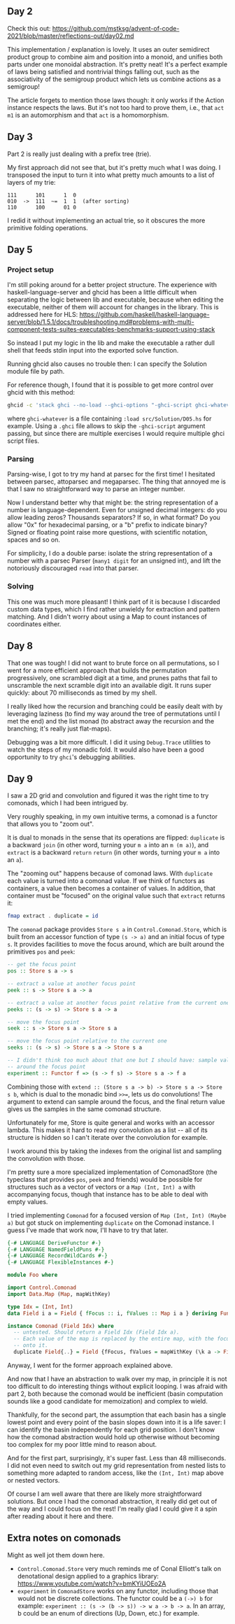 ## Day 2

Check this out:
https://github.com/mstksg/advent-of-code-2021/blob/master/reflections-out/day02.md

This implementation / explanation is lovely. It uses an outer semidirect
product group to combine aim and position into a monoid, and unifies both parts
under one monoidal abstraction. It's pretty neat! It's a perfect example of
laws being satisfied and nontrivial things falling out, such as the
associativity of the semigroup product which lets us combine actions as a
semigroup!

The article forgets to mention those laws though: it only works if the Action
instance respects the laws. But it's not too hard to prove them, i.e., that
`act m1` is an automorphism and that `act` is a homomorphism.

## Day 3

Part 2 is really just dealing with a prefix tree (trie).

My first approach did not see that, but it's pretty much what I was doing. I
transposed the input to turn it into what pretty much amounts to a list of
layers of my trie:

```
111      101      1  0
010  ->  111  ~=  1  1  (after sorting)
110      100      01 0
```

I redid it without implementing an actual trie, so it obscures the more
primitive folding operations.

## Day 5

### Project setup

I'm still poking around for a better project structure. The experience with
haskell-language-server and ghcid has been a little difficult when separating
the logic between lib and executable, because when editing the executable,
neither of them will account for changes in the library. This is addressed here
for HLS:
https://github.com/haskell/haskell-language-server/blob/1.5.1/docs/troubleshooting.md#problems-with-multi-component-tests-suites-executables-benchmarks-support-using-stack

So instead I put my logic in the lib and make the executable a rather dull
shell that feeds stdin input into the exported solve function.

Running ghcid also causes no trouble then: I can specify the Solution module
file by path.

For reference though, I found that it is possible to get more control over ghcid with this method:

```sh
ghcid -c 'stack ghci --no-load --ghci-options "-ghci-script ghci-whatever"' -a
```

where `ghci-whatever` is a file containing `:load src/Solution/D05.hs` for
example. Using a `.ghci` file allows to skip the `-ghci-script` argument
passing, but since there are multiple exercises I would require multiple ghci
script files.

### Parsing

Parsing-wise, I got to try my hand at parsec for the first time! I hesitated
between parsec, attoparsec and megaparsec. The thing that annoyed me is that I
saw no straightforward way to parse an integer number.

Now I understand better why that might be: the string representation of a
number is language-dependent. Even for unsigned decimal integers: do you allow
leading zeros? Thousands separators? If so, in what format? Do you allow "0x"
for hexadecimal parsing, or a "b" prefix to indicate binary? Signed or floating
point raise more questions, with scientific notation, spaces and so on.

For simplicity, I do a double parse: isolate the string representation of a
number with a parsec Parser (`many1 digit` for an unsigned int), and lift
the notoriously discouraged `read` into that parser.

### Solving

This one was much more pleasant! I think part of it is because I discarded
custom data types, which I find rather unwieldy for extraction and pattern
matching. And I didn't worry about using a Map to count instances of
coordinates either.


## Day 8

That one was tough! I did not want to brute force on all permutations, so I
went for a more efficient approach that builds the permutation progressively,
one scrambled digit at a time, and prunes paths that fail to unscramble the
next scramble digit into an available digit. It runs super quickly: about 70
milliseconds as timed by my shell.

I really liked how the recursion and branching could be easily dealt with by
leveraging laziness (to find my way around the tree of permutations until I met
the end) and the list monad (to abstract away the recursion and the branching;
it's really just flat-maps).

Debugging was a bit more difficult. I did it using `Debug.Trace` utilities to
watch the steps of my monadic fold. It would also have been a good opportunity
to try `ghci`'s debugging abilities.


## Day 9

I saw a 2D grid and convolution and figured it was the right time to try
comonads, which I had been intrigued by.

Very roughly speaking, in my own intuitive terms, a comonad is a functor that
allows you to "zoom out".

It is dual to monads in the sense that its operations are flipped: `duplicate`
is a backward `join` (in other word, turning your `m a` into an `m (m a)`), and
`extract` is a backward `return` `return` (in other words, turning your `m a`
into an `a`).

The "zooming out" happens because of comonad laws. With `duplicate` each value
is turned into a comonad value. If we think of functors as containers, a value
then becomes a container of values. In addition, that container must be
"focused" on the original value such that `extract` returns it:

```hs
fmap extract . duplicate = id
```

The `comonad` package provides `Store s a` in `Control.Comonad.Store`, which is
built from an accessor function of type `(s -> a)` and an initial focus of type
`s`. It provides facilities to move the focus around, which are built around
the primitives `pos` and `peek`:

```hs
-- get the focus point
pos :: Store s a -> s

-- extract a value at another focus point
peek :: s -> Store s a -> a

-- extract a value at another focus point relative from the current one
peeks :: (s -> s) -> Store s a -> a

-- move the focus point
seek :: s -> Store s a -> Store s a

-- move the focus point relative to the current one
seeks :: (s -> s) -> Store s a -> Store s a

-- I didn't think too much about that one but I should have: sample values
-- around the focus point
experiment :: Functor f => (s -> f s) -> Store s a -> f a
```

Combining those with `extend :: (Store s a -> b) -> Store s a -> Store s b`,
which is dual to the monadic bind `>>=`, lets us do convolutions! The argument
to extend can sample around the focus, and the final return value gives us the
samples in the same comonad structure.

Unfortunately for me, Store is quite general and works with an accessor lambda.
This makes it hard to read my convolution as a list -- all of its structure is
hidden so I can't iterate over the convolution for example.

I work around this by taking the indexes from the original list and sampling
the convolution with those.

I'm pretty sure a more specialized implementation of ComonadStore (the
typeclass that provides `pos`, `peek` and friends) would be possible for
structures such as a vector of vectors or a `Map (Int, Int) a` with
accompanying focus, though that instance has to be able to deal with empty
values.

I tried implementing `Comonad` for a focused version of `Map (Int, Int) (Maybe
a)` but got stuck on implementing `duplicate` on the Comonad instance. I guess
I've made that work now, I'll have to try that later.

```hs
{-# LANGUAGE DeriveFunctor #-}
{-# LANGUAGE NamedFieldPuns #-}
{-# LANGUAGE RecordWildCards #-}
{-# LANGUAGE FlexibleInstances #-}

module Foo where

import Control.Comonad
import Data.Map (Map, mapWithKey)

type Idx = (Int, Int)
data Field i a = Field { fFocus :: i, fValues :: Map i a } deriving Functor

instance Comonad (Field Idx) where
  -- untested. Should return a Field Idx (Field Idx a).
  -- Each value of the map is replaced by the entire map, with the focus moved
  -- onto it.
  duplicate Field{..} = Field {fFocus, fValues = mapWithKey (\k a -> Field k fValues) fValues}
```

Anyway, I went for the former approach explained above.

And now that I have an abstraction to walk over my map, in principle it is not
too difficult to do interesting things without explicit looping. I was afraid
with part 2, both because the comonad would be inefficient (basin computation
sounds like a good candidate for memoization) and complex to wield.

Thankfully, for the second part, the assumption that each basin has a single
lowest point and every point of the basin slopes down into it is a life saver:
I can identify the basin independently for each grid position. I don't know how
the comonad abstraction would hold up otherwise without becoming too complex
for my poor little mind to reason about.

And for the first part, surprisingly, it's super fast. Less than 48
milliseconds. I did not even need to switch out my grid representation from
nested lists to something more adapted to random access, like the `(Int, Int)`
map above or nested vectors.

Of course I am well aware that there are likely more straightforward solutions.
But once I had the comonad abstraction, it really did get out of the way and I
could focus on the rest! I'm really glad I could give it a spin after reading
about it here and there.

## Extra notes on comonads

Might as well jot them down here.

- `Control.Comonad.Store` very much reminds me of Conal Elliott's talk on
  denotational design applied to a graphics library:
  https://www.youtube.com/watch?v=bmKYiUOEo2A
- `experiment` in `ComonadStore` works on any functor, including those that
  would not be discrete collections. The functor could be a `(->) b` for example:
  `experiment :: (s -> (b -> s)) -> w a -> b -> a`. In an array, b could be an
  enum of directions (Up, Down, etc.) for example.
